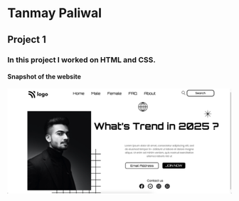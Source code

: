 # Tanmay Paliwal
## Project 1
### In this project I worked on HTML and CSS.
#### Snapshot of the website
![ScreenShot](project1.jpeg)
